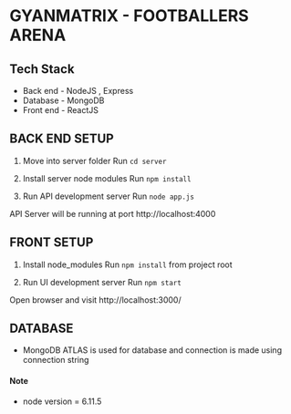 # GYANMATRIX - FOOTBALLERS ARENA

## Tech Stack

* Back end - NodeJS , Express
* Database - MongoDB
* Front end - ReactJS

## BACK END SETUP

1. Move into server folder
Run  `cd server`

2. Install server node modules
Run `npm install`

3. Run API development server
Run `node app.js`

API Server will be running at port http://localhost:4000 

## FRONT SETUP

1. Install node_modules
Run `npm install` from project root

2. Run UI development server
Run `npm start`

Open browser and visit http://localhost:3000/ 

## DATABASE 

* MongoDB ATLAS is used for database and connection is made using connection string 

#### Note

* node version = 6.11.5